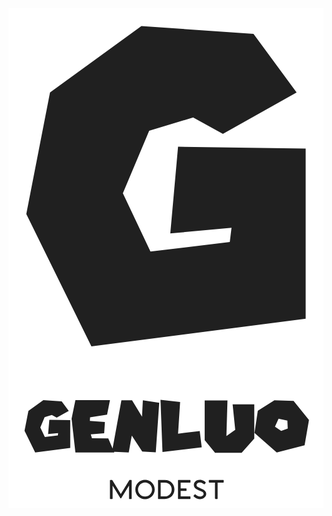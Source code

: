   <div class="css-1u3o14e"><div class="css-yp3mvn" style="background-color: rgb(255, 255, 255);"><svg viewBox="0 0 177 281" preserveAspectRatio="xMidYMid meet" class="css-1y5supu" id="ecddhfef"><defs id="SvgjsDefs1045"></defs><g id="SvgjsG1046" featurekey="root" fill="#ffffff"></g><g id="SvgjsG1047" featurekey="text4" fill="#202020" transform="matrix(12.11305623893664,0,0,12.11305623893664,10.000017327865942,-51.77661454316237)"><path d="M12.54 8.18 l-3.42 1.92 l-1.38 -0.76 l-2.04 0.62 l-1.22 2.9 l1.28 2.7 l3.68 -0.44 l0.08 -0.66 l-2.84 0.26 l0.36 -4.02 l5.92 0.08 l0 7.9 l-9.94 1.28 l-3.02 -6.14 l1.1 -5.64 l4.24 -3.08 l5.2 0.36 l2 2.72 l0 0 z"></path></g><g id="SvgjsG1048" featurekey="text1" fill="#202020" transform="matrix(1.9826345144446997,0,0,1.9826345144446997,9.000002836181423,210.04717572069717)"><path d="M12.54 8.18 l-3.42 1.92 l-1.38 -0.76 l-2.04 0.62 l-1.22 2.9 l1.28 2.7 l3.68 -0.44 l0.08 -0.66 l-2.84 0.26 l0.36 -4.02 l5.92 0.08 l0 7.9 l-9.94 1.28 l-3.02 -6.14 l1.1 -5.64 l4.24 -3.08 l5.2 0.36 l2 2.72 l0 0 z M14.42 5.1 l9.8 0 l-0.82 4.14 l-4.82 0.74 l-0.06 1.02 l4.26 0.32 l-0.2 3.18 l-3.8 0.34 l0.34 1.08 l4.62 0.04 l1.7 3.98 l-11.02 0 l-1.08 -9.56 l1.08 -5.28 l0 0 z M24.8 19.74 l2.66 -14.58 l3.02 0 l2.82 4.64 l0.24 -4.64 l4.64 0.72 l-0.98 14.04 l-3.84 -0.24 l-2.96 -4.52 l-0.86 4.78 l-4.74 -0.2 l0 0 z M44.1 5.66 l-0.58 8.96 l6.14 -0.74 l0.56 4.62 l-11.12 1.32 l-0.56 -14.8 l5.56 0.64 l0 0 z M51.06 5.220000000000001 l6.46 0 l-0.3 10.1 l2.5 -1.8 l-0.74 -7.22 l6.14 0 l0 9.72 l-3.58 4.04 l-7.54 0 l-2.94 -3.6 l0 -11.24 l0 0 z M76.26 5.34 l4.36 5.42 l-1.24 7.14 l-7.9 2.06 l-6.3 -5.56 l0.94 -6.26 l4.7 -2.98 l5.44 0.18 l0 0 z M72 10.38 l-1.02 2.28 l1.76 1.18 l1.86 -0.68 l-0.1 -2.22 l-2.5 -0.56 l0 0 z"></path></g><g id="SvgjsG1049" featurekey="text3" fill="#202020" transform="matrix(0.785307395003027,0,0,0.785307395003027,56.001938218916976,256.89394658100355)"><path d="M16.542 10.441 c0.15254 0 0.27168 0.11881 0.27168 0.28847 l0 12.983 c0 0.15254 -0.10169 0.28797 -0.27136 0.28797 l-1.339 0 c-0.18644 0 -0.28814 -0.11864 -0.28814 -0.28814 l0 -9.339 l-5.5254 9.0339 c-0.084746 0.13559 -0.16949 0.20339 -0.30508 0.20339 l-0.08458 0 c-0.13559 0 -0.22034 -0.067797 -0.30508 -0.20339 l-5.5085 -9.0339 l0 9.339 c0 0.15254 -0.11881 0.28797 -0.28831 0.28797 l-1.339 0 c-0.16949 0 -0.28831 -0.11864 -0.28831 -0.28814 l0 -13 c0 -0.15254 0.10186 -0.27119 0.27119 -0.27119 l1.1525 0 c0.15254 0 0.25424 0.050847 0.33898 0.18644 l6.0169 9.8307 l6.0168 -9.8307 c0.067797 -0.13559 0.16949 -0.18644 0.33898 -0.18644 l1.1356 0 z M26.38803241727276 24.11864 c3.8136 0 6.9153 -3.0337 6.9153 -6.9151 c0 -3.8305 -3.1017 -6.8814 -6.9153 -6.8814 c-3.8475 0 -6.9492 3.0508 -6.9492 6.8814 c0 3.8814 3.1017 6.9151 6.9492 6.9151 z M26.38803241727276 22.2714 c-2.7458 0 -5.0339 -2.2881 -5.0339 -5.0678 c0 -2.7456 2.2881 -5.0337 5.0339 -5.0337 c2.7288 0 5.0169 2.2881 5.0169 5.0337 c0 2.7797 -2.2881 5.0678 -5.0169 5.0678 z M40.48812415657942 10.441 c4.5085 0 6.9324 3.4917 6.9324 6.7119 c0 3.5424 -2.4407 6.8475 -6.9153 6.8475 l-4.5424 0 c-0.16966 0 -0.28831 -0.11864 -0.28831 -0.28814 l0 -13 c0 -0.15254 0.10169 -0.27119 0.27119 -0.27119 l4.5424 0 z M40.539224156579415 22.1529 c3.1356 0 4.9324 -2.4576 4.9154 -5.0169 c0 -2.5085 -1.729 -4.8475 -4.9154 -4.8475 l-2.9661 0 l0.016949 9.8644 l2.9492 0 z M58.6054260653776 12.288 l-6.7288 0 l0 4.1356 l3.8983 0 c0.16949 0 0.28814 0.11864 0.28814 0.28814 l0 1.2712 c0 0.18644 -0.11864 0.28814 -0.28814 0.28814 l-3.8983 0 l0.016784 3.8814 l6.712 0 c0.16949 0 0.28814 0.11864 0.28814 0.28814 l0 1.2712 c0 0.16949 -0.11864 0.28814 -0.28814 0.28814 l-8.3559 0 c-0.16949 0 -0.28831 -0.11864 -0.28831 -0.28814 l0 -13 c0 -0.15254 0.10186 -0.27119 0.27119 -0.27119 l8.3731 0 c0.16949 0 0.28814 0.11864 0.28814 0.27119 l0 1.3051 c0 0.16949 -0.11864 0.27119 -0.28814 0.27119 z M61.12921000807408 21.678 l0.74576 -0.84763 c0.18644 -0.20339 0.38983 -0.20339 0.5422 -0.084746 c0.4578 0.38983 1.6103 1.5424 3.1527 1.5424 c1.6949 0 2.7119 -0.81356 2.7119 -1.9322 c0 -1.3898 -1.5257 -1.7797 -2.9834 -2.339 c-2.2203 -0.88136 -3.9831 -1.8644 -3.9831 -3.9831 c0 -1.7288 1.2712 -3.6949 4.322 -3.6949 c2.0847 0 3.5932 1.2034 4.0169 1.6102 c0.15254 0.15254 0.23729 0.35593 0.10169 0.52542 l-0.66102 0.86441 c-0.13559 0.18661 -0.32203 0.25441 -0.54237 0.10186 c-0.44068 -0.33898 -1.4915 -1.2881 -2.8983 -1.2881 c-1.5254 0 -2.4237 0.84746 -2.4237 1.8814 c0 1.1695 1.1186 1.6441 2.712 2.2542 c2.0339 0.81356 4.2373 1.7627 4.2373 4.0847 c0 1.9831 -1.8981 3.7456 -4.5931 3.7456 c-2.4407 0 -3.9492 -1.5761 -4.3729 -1.9829 c-0.13559 -0.11864 -0.25424 -0.27102 -0.084746 -0.45763 z M82.41515361178753 10.441 c0.15254 0 0.27102 0.10169 0.27102 0.27119 l0 1.3051 c0 0.15254 -0.11864 0.27119 -0.27119 0.27119 l-4.0846 0 l0 11.424 c0 0.18644 -0.10169 0.28797 -0.27119 0.28797 l-0.98305 0 c-0.44068 0 -0.66102 -0.28797 -0.66102 -0.6778 l0 -11.034 l-4.0846 0 c-0.15254 0 -0.28814 -0.10169 -0.28814 -0.27119 l0 -1.288 c0 -0.16966 0.11864 -0.28831 0.28814 -0.28831 l10.085 0 z"></path></g></svg></div></div>
